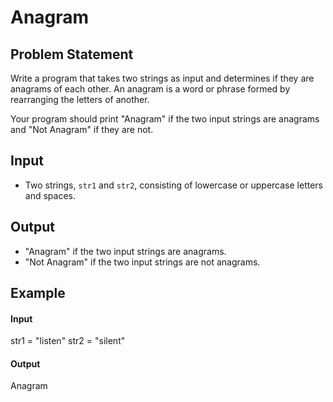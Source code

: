 # Anagram

## Problem Statement

Write a program that takes two strings as input and determines if they are anagrams of each other. An anagram is a word or phrase formed by rearranging the letters of another.

Your program should print "Anagram" if the two input strings are anagrams and "Not Anagram" if they are not.

## Input

- Two strings, `str1` and `str2`, consisting of lowercase or uppercase letters and spaces.

## Output

- "Anagram" if the two input strings are anagrams.
- "Not Anagram" if the two input strings are not anagrams.

## Example

#### Input
str1 = "listen"
str2 = "silent"

#### Output
Anagram

